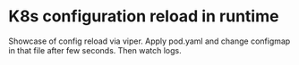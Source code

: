 # K8s configuration reload in runtime

Showcase of config reload via viper. Apply pod.yaml and change configmap in that file after few seconds. Then watch logs.